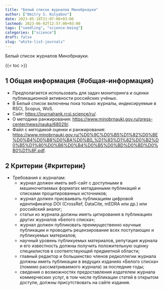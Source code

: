 ```yaml
---
title: "Белый список журналов Минобрнауки"
author: ["Dmitry S. Kulyabov"]
date: 2023-05-18T21:07:00+03:00
lastmod: 2023-06-02T12:57:00+03:00
tags: ["seedling", "science-being"]
categories: ["science"]
draft: false
slug: "white-list-journals"
---
```


Белый список журналов Минобрнауки.

<!--more-->

{{< toc >}}


## <span class="section-num">1</span> Общая информация {#общая-информация}

-   Предполагается использовать для задач мониторинга и оценки публикационной активности российских учёных.
-   В Белый список включены пока только журналы, индексируемые в RSCI, Scopus, WoS.
-   Сайт: <https://journalrank.rcsi.science/ru/>.
-   О методике ранжирования: <https://www.minobrnauki.gov.ru/press-center/news/nauka/68029/>.
-   Файл с методикой оценки и ранжирования: <https://www.minobrnauki.gov.ru/%D0%9C%D0%B5%D1%82%D0%BE%D0%B4%D0%B8%D0%BA%D0%B0_%D1%83%D1%82%D0%B2%D0%B5%D1%80%D0%B6%D0%B4%D0%B5%D0%BD%D0%BD%D0%B0%D1%8F.pdf>.


## <span class="section-num">2</span> Критерии {#критерии}

-   Требования к журналам:
    -   журнал должен иметь веб-сайт с доступными в машиночитаемых форматах метаданными публикаций и списками процитированных источников;
    -   журнал должен присваивать публикациям цифровой идентификатор DOI (CrossRef, DataCite, mEDRA или др.) или российский аналог;
    -   статьи из журнала должны иметь цитирования в публикациях других журналов «Белого списка»;
    -   журнал должен публиковать преимущественно научные публикации и проводить рецензирование всех поступающих и публикуемых материалов;
    -   научный уровень публикуемых материалов, репутация журнала и его известность должны получить положительную оценку специалистов в соответствующей предметной области;
    -   главный редактор и большинство членов редколлегии журнала должны иметь публикации в ведущих изданиях «Белого списка» (помимо рассматриваемого журнала) за последние годы;
    -   сведения о возможностях предоставления издателем журнала коммерческих услуг, в том числе публикации статей в открытом доступе, должны присутствовать на сайте издания.
